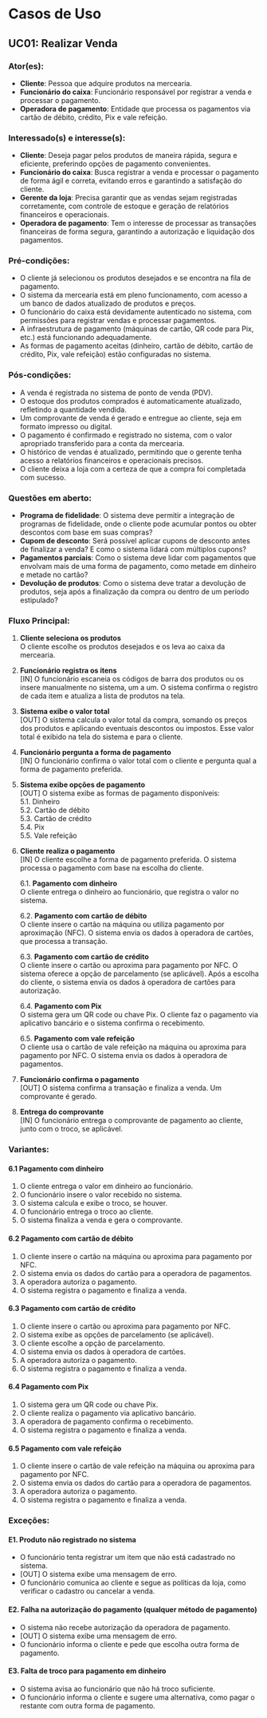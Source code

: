 # Casos de Uso

## UC01: Realizar Venda

### Ator(es):

- **Cliente**: Pessoa que adquire produtos na mercearia.
- **Funcionário do caixa**: Funcionário responsável por registrar a venda e processar o pagamento.
- **Operadora de pagamento**: Entidade que processa os pagamentos via cartão de débito, crédito, Pix e vale refeição.

### Interessado(s) e interesse(s):

- **Cliente**: Deseja pagar pelos produtos de maneira rápida, segura e eficiente, preferindo opções de pagamento convenientes.
- **Funcionário do caixa**: Busca registrar a venda e processar o pagamento de forma ágil e correta, evitando erros e garantindo a satisfação do cliente.
- **Gerente da loja**: Precisa garantir que as vendas sejam registradas corretamente, com controle de estoque e geração de relatórios financeiros e operacionais.
- **Operadora de pagamento**: Tem o interesse de processar as transações financeiras de forma segura, garantindo a autorização e liquidação dos pagamentos.

### Pré-condições:

- O cliente já selecionou os produtos desejados e se encontra na fila de pagamento.
- O sistema da mercearia está em pleno funcionamento, com acesso a um banco de dados atualizado de produtos e preços.
- O funcionário do caixa está devidamente autenticado no sistema, com permissões para registrar vendas e processar pagamentos.
- A infraestrutura de pagamento (máquinas de cartão, QR code para Pix, etc.) está funcionando adequadamente.
- As formas de pagamento aceitas (dinheiro, cartão de débito, cartão de crédito, Pix, vale refeição) estão configuradas no sistema.

### Pós-condições:

- A venda é registrada no sistema de ponto de venda (PDV).
- O estoque dos produtos comprados é automaticamente atualizado, refletindo a quantidade vendida.
- Um comprovante de venda é gerado e entregue ao cliente, seja em formato impresso ou digital.
- O pagamento é confirmado e registrado no sistema, com o valor apropriado transferido para a conta da mercearia.
- O histórico de vendas é atualizado, permitindo que o gerente tenha acesso a relatórios financeiros e operacionais precisos.
- O cliente deixa a loja com a certeza de que a compra foi completada com sucesso.

### Questões em aberto:

- **Programa de fidelidade**: O sistema deve permitir a integração de programas de fidelidade, onde o cliente pode acumular pontos ou obter descontos com base em suas compras?
- **Cupom de desconto**: Será possível aplicar cupons de desconto antes de finalizar a venda? E como o sistema lidará com múltiplos cupons?
- **Pagamentos parciais**: Como o sistema deve lidar com pagamentos que envolvam mais de uma forma de pagamento, como metade em dinheiro e metade no cartão?
- **Devolução de produtos**: Como o sistema deve tratar a devolução de produtos, seja após a finalização da compra ou dentro de um período estipulado?

### Fluxo Principal:

1. **Cliente seleciona os produtos**  
   O cliente escolhe os produtos desejados e os leva ao caixa da mercearia.

2. **Funcionário registra os itens**  
   [IN] O funcionário escaneia os códigos de barra dos produtos ou os insere manualmente no sistema, um a um. O sistema confirma o registro de cada item e atualiza a lista de produtos na tela.

3. **Sistema exibe o valor total**  
   [OUT] O sistema calcula o valor total da compra, somando os preços dos produtos e aplicando eventuais descontos ou impostos. Esse valor total é exibido na tela do sistema e para o cliente.

4. **Funcionário pergunta a forma de pagamento**  
   [IN] O funcionário confirma o valor total com o cliente e pergunta qual a forma de pagamento preferida.

5. **Sistema exibe opções de pagamento**  
   [OUT] O sistema exibe as formas de pagamento disponíveis:  
   5.1. Dinheiro  
   5.2. Cartão de débito  
   5.3. Cartão de crédito  
   5.4. Pix  
   5.5. Vale refeição  

6. **Cliente realiza o pagamento**  
   [IN] O cliente escolhe a forma de pagamento preferida. O sistema processa o pagamento com base na escolha do cliente.

   6.1. **Pagamento com dinheiro**  
   O cliente entrega o dinheiro ao funcionário, que registra o valor no sistema.

   6.2. **Pagamento com cartão de débito**  
   O cliente insere o cartão na máquina ou utiliza pagamento por aproximação (NFC). O sistema envia os dados à operadora de cartões, que processa a transação.

   6.3. **Pagamento com cartão de crédito**  
   O cliente insere o cartão ou aproxima para pagamento por NFC. O sistema oferece a opção de parcelamento (se aplicável). Após a escolha do cliente, o sistema envia os dados à operadora de cartões para autorização.

   6.4. **Pagamento com Pix**  
   O sistema gera um QR code ou chave Pix. O cliente faz o pagamento via aplicativo bancário e o sistema confirma o recebimento.

   6.5. **Pagamento com vale refeição**  
   O cliente usa o cartão de vale refeição na máquina ou aproxima para pagamento por NFC. O sistema envia os dados à operadora de pagamentos.

7. **Funcionário confirma o pagamento**  
   [OUT] O sistema confirma a transação e finaliza a venda. Um comprovante é gerado.

8. **Entrega do comprovante**  
   [IN] O funcionário entrega o comprovante de pagamento ao cliente, junto com o troco, se aplicável.

### Variantes:

#### 6.1 Pagamento com dinheiro

1. O cliente entrega o valor em dinheiro ao funcionário.
2. O funcionário insere o valor recebido no sistema.
3. O sistema calcula e exibe o troco, se houver.
4. O funcionário entrega o troco ao cliente.
5. O sistema finaliza a venda e gera o comprovante.

#### 6.2 Pagamento com cartão de débito

1. O cliente insere o cartão na máquina ou aproxima para pagamento por NFC.
2. O sistema envia os dados do cartão para a operadora de pagamentos.
3. A operadora autoriza o pagamento.
4. O sistema registra o pagamento e finaliza a venda.

#### 6.3 Pagamento com cartão de crédito

1. O cliente insere o cartão ou aproxima para pagamento por NFC.
2. O sistema exibe as opções de parcelamento (se aplicável).
3. O cliente escolhe a opção de parcelamento.
4. O sistema envia os dados à operadora de cartões.
5. A operadora autoriza o pagamento.
6. O sistema registra o pagamento e finaliza a venda.

#### 6.4 Pagamento com Pix

1. O sistema gera um QR code ou chave Pix.
2. O cliente realiza o pagamento via aplicativo bancário.
3. A operadora de pagamento confirma o recebimento.
4. O sistema registra o pagamento e finaliza a venda.

#### 6.5 Pagamento com vale refeição

1. O cliente insere o cartão de vale refeição na máquina ou aproxima para pagamento por NFC.
2. O sistema envia os dados do cartão para a operadora de pagamentos.
3. A operadora autoriza o pagamento.
4. O sistema registra o pagamento e finaliza a venda.

### Exceções:

#### E1. Produto não registrado no sistema

- O funcionário tenta registrar um item que não está cadastrado no sistema.
- [OUT] O sistema exibe uma mensagem de erro.
- O funcionário comunica ao cliente e segue as políticas da loja, como verificar o cadastro ou cancelar a venda.

#### E2. Falha na autorização do pagamento (qualquer método de pagamento)

- O sistema não recebe autorização da operadora de pagamento.
- [OUT] O sistema exibe uma mensagem de erro.
- O funcionário informa o cliente e pede que escolha outra forma de pagamento.

#### E3. Falta de troco para pagamento em dinheiro

- O sistema avisa ao funcionário que não há troco suficiente.
- O funcionário informa o cliente e sugere uma alternativa, como pagar o restante com outra forma de pagamento.
